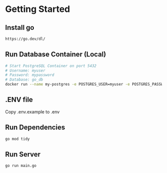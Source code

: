 # Getting Started

## Install go
```bash
https://go.dev/dl/
```

## Run Database Container (Local)
```bash
# Start PostgreSQL Container on port 5432
# Username: myuser
# Password: mypassword
# Database: go_db
docker run --name my-postgres -e POSTGRES_USER=myuser -e POSTGRES_PASSWORD=mypassword -e POSTGRES_DB=go_db -p 5432:5432 -d postgres:latest
```

## .ENV file
Copy .env.example to .env

## Run Dependencies
```bash
go mod tidy
```

## Run Server
```bash
go run main.go
```